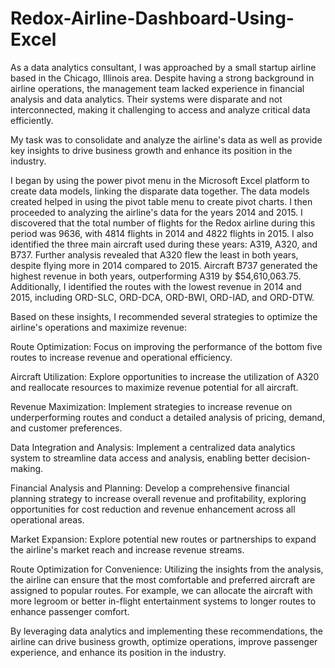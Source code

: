 # Redox-Airline-Dashboard-Using-Excel
As a data analytics consultant, I was approached by a small startup airline based in the Chicago, Illinois area. Despite having a strong background in airline operations, the management team lacked experience in financial analysis and data analytics. Their systems were disparate and not interconnected, making it challenging to access and analyze critical data efficiently.

My task was to consolidate and analyze the airline's data as well as provide key insights to drive business growth and enhance its position in the industry.

I began by using the power pivot menu in the Microsoft Excel platform to create data models, linking the disparate data together. The data models created helped in using the pivot table menu to create pivot charts. I then proceeded to analyzing the airline's data for the years 2014 and 2015. I discovered that the total number of flights for the Redox airline during this period was 9636, with 4814 flights in 2014 and 4822 flights in 2015. I also identified the three main aircraft used during these years: A319, A320, and B737.
Further analysis revealed that A320 flew the least in both years, despite flying more in 2014 compared to 2015. Aircraft B737 generated the highest revenue in both years, outperforming A319 by $54,610,063.75.
Additionally, I identified the routes with the lowest revenue in 2014 and 2015, including ORD-SLC, ORD-DCA, ORD-BWI, ORD-IAD, and ORD-DTW.

Based on these insights, I recommended several strategies to optimize the airline's operations and maximize revenue:

Route Optimization: Focus on improving the performance of the bottom five routes to increase revenue and operational efficiency.

Aircraft Utilization: Explore opportunities to increase the utilization of A320 and reallocate resources to maximize revenue potential for all aircraft.

Revenue Maximization: Implement strategies to increase revenue on underperforming routes and conduct a detailed analysis of pricing, demand, and customer preferences.

Data Integration and Analysis: Implement a centralized data analytics system to streamline data access and analysis, enabling better decision-making.

Financial Analysis and Planning: Develop a comprehensive financial planning strategy to increase overall revenue and profitability, exploring opportunities for cost reduction and revenue enhancement across all operational areas.

Market Expansion: Explore potential new routes or partnerships to expand the airline's market reach and increase revenue streams.

Route Optimization for Convenience: Utilizing the insights from the analysis, the airline can ensure that the most comfortable and preferred aircraft are assigned to popular routes. For example, we can allocate the aircraft with more legroom or better in-flight entertainment systems to longer routes to enhance passenger comfort.

By leveraging data analytics and implementing these recommendations, the airline can drive business growth, optimize operations, improve passenger experience, and enhance its position in the industry.

